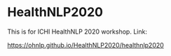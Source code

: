 # HealthNLP2020
This is for ICHI HealthNLP 2020 workshop.
Link:

https://ohnlp.github.io/HealthNLP2020/healthnlp2020

